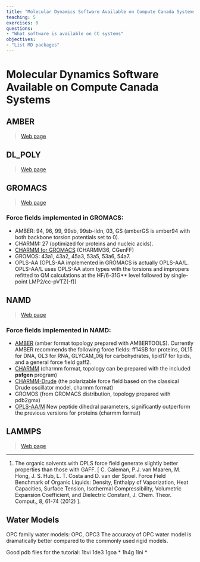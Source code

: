 ```yaml
---
title: "Molecular Dynamics Software Available on Compute Canada Systems"
teaching: 5
exercises: 0
questions:
- "What software is available on CC systems"
objectives:
- "List MD packages"
---
```


# Molecular Dynamics Software Available on Compute Canada Systems
## AMBER
> [Web page](http://ambermd.org)

## DL_POLY
>[Web page](https://www.scd.stfc.ac.uk/Pages/DL_POLY.aspx)

## GROMACS
>[Web page](http://gromacs.org)
### Force fields implemented in GROMACS:

- AMBER: 94, 96, 99, 99sb, 99sb-ildn, 03, GS (amberGS is amber94 with both backbone torsion potentials set to 0).
- CHARMM: 27 (optimized for proteins and nucleic acids).
- [CHARMM for GROMACS](http://mackerell.umaryland.edu/charmm_ff.shtml#charmm) (CHARMM36, CGenFF)
- GROMOS: 43a1, 43a2, 45a3, 53a5, 53a6, 54a7.
- OPLS-AA (OPLS-AA implemented in GROMACS is actually OPLS-AA/L. OPLS-AA/L uses OPLS-AA atom types with the torsions and impropers refitted to QM calculations at the HF/6-31G** level followed by single-point LMP2/cc-pVTZ(-f))

## NAMD
>[Web page](https://www.ks.uiuc.edu/Research/namd/)

### Force fields implemented in NAMD:
- [AMBER](http://ambermd.org/AmberModels.php) (amber format topology prepared with AMBERTOOLS). Currently AMBER recommends the following force fields: ff14SB for proteins, OL15 for DNA, OL3 for RNA, GLYCAM_06j for carbohydrates, lipid17 for lipids, and a general force field gaff2.
- [CHARMM](http://mackerell.umaryland.edu/charmm_ff.shtml#charmm) (charmm format, topology can be prepared with the included **psfgen** program)
- [CHARMM-Drude](http://mackerell.umaryland.edu/charmm_drude_ff.shtml) (the polarizable force field based on the classical Drude oscillator model, charmm format)
- GROMOS (from GROMACS distribution, topology prepared with pdb2gmx)
- [OPLS-AA/M](http://zarbi.chem.yale.edu/oplsaam.html) New peptide dihedral parameters, significantly outperform the previous versions for proteins (charmm format)

## LAMMPS
>[Web page](https://lammps.sandia.gov)

----------------------------------------------------------
1. The organic solvents with OPLS force field generate slightly better properties than those with GAFF. [ C. Caleman, P.J. van Maaren, M. Hong, J. S. Hub, L. T. Costa and D. van der Spoel. Force Field Benchmark of Organic Liquids: Density, Enthalpy of Vaporization, Heat Capacities, Surface Tension, Isothermal Compressibility, Volumetric Expansion Coefficient, and Dielectric Constant, J. Chem. Theor. Comput., 8, 61-74 (2012) ].


## Water Models
OPC family water models: OPC, OPC3
The accuracy of OPC water model is dramatically better compared to the commonly used rigid models.

Good pdb files for the tutorial:
1bvi
1de3
1goa *
1h4g
1lni *
